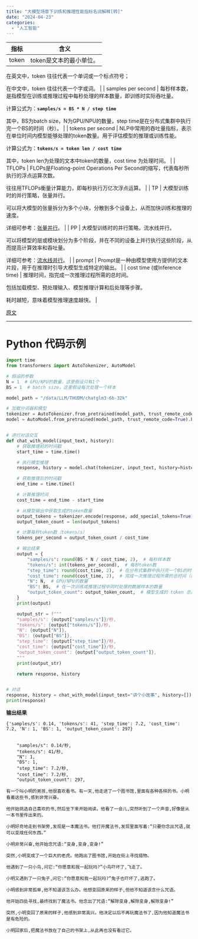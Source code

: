 ```yaml
---
title: "大模型场景下训练和推理性能指标名词解释[转]"
date: "2024-04-23"
categories: 
  - "人工智能"
---
```


| 指标 | 含义 |
| --- | --- |
| token | token是文本的最小单位。  
  
在英文中，token 往往代表一个单词或一个标点符号；  
  
在中文中，token 往往代表一个字或词。 |
| samples per second | 每秒样本数，是指模型在训练或推理过程中每秒处理的样本数量，即训练时实际吞吐量。  
  
计算公式为：**`samples/s = BS * N / step time`**  
  
其中，BS为batch size，N为GPU/NPU的数量，step time是在分布式集群中执行完一个BS的时间（秒）。 |
| tokens per second | NLP中常用的吞吐量指标，表示在单位时间内模型能够处理的token数量。用于评估模型的推理或训练性能。  
  
计算公式为：**`tokens/s = token len / cost time`**  
  
其中，token len为处理的文本中token的数量，cost time 为处理时间。 |
| TFLOPs | FLOPs是Floating-point Operations Per Second的缩写，代表每秒所执行的浮点运算次数。  
  
往往用TFLOPs衡量计算能力，即每秒执行万亿次浮点运算。 |
| TP | 大模型训练时的并行策略，张量并行。  
  
可以将大模型的张量拆分为多个小块，分散到多个设备上，从而加快训练和推理的速度。  
  
详细可参考：[张量并行](https://zhuanlan.zhihu.com/p/581677880)。 |
| PP | 大模型训练时的并行策略，流水线并行。  
  
可以将模型的层或模块划分为多个阶段，并在不同的设备上并行执行这些阶段，从而提高计算效率和吞吐量。  
  
详细可参考：[流水线并行](https://zhuanlan.zhihu.com/p/581677880)。 |
| prompt | Prompt是一种由模型使用方提供的文本片段，用于在推理时引导大模型生成特定的输出。 |
| cost time (或Inference time) | 推理时间，指完成一次推理过程所需的总时间。  
  
包括加载模型、预处理输入、模型推理计算和后处理等步骤。  
  
耗时越短，意味着模型推理速度越快。 |

[原文](https://bbs.huaweicloud.com/blogs/416186 "原文")

* * *

# Python 代码示例

```python
import time
from transformers import AutoTokenizer, AutoModel

# 假设的参数
N = 1  # GPU/NPU的数量，这里假设只有1个
BS = 1  # batch size，这里假设每次处理一个样本

model_path = "/data/LLM/THUDM/chatglm3-6b-32k"

# 加载分词器和模型
tokenizer = AutoTokenizer.from_pretrained(model_path, trust_remote_code=True)
model = AutoModel.from_pretrained(model_path, trust_remote_code=True).half().cuda().eval()


# 进行对话交互
def chat_with_model(input_text, history):
    # 获取推理前的时间戳
    start_time = time.time()

    # 执行模型推理
    response, history = model.chat(tokenizer, input_text, history=history)

    # 获取推理后的时间戳
    end_time = time.time()

    # 计算推理时间
    cost_time = end_time - start_time

    # 从模型输出中获取生成的token数量
    output_tokens = tokenizer.encode(response, add_special_tokens=True)
    output_token_count = len(output_tokens)

    # 计算每秒token数（tokens/s）
    tokens_per_second = output_token_count / cost_time

    # 输出结果
    output = {
        "samples/s": round(BS * N / cost_time, 2),  # 每秒样本数
        "tokens/s": int(tokens_per_second),  # 每秒token数
        "step_time": round(cost_time, 2),  # 在分布式集群中执行完一个BS的时间（秒）
        "cost_time": round(cost_time, 2),  # 完成一次推理过程所需的总时间（秒）
        "N": N,  # GPU/NPU的数量
        "BS": BS,  # 在一次训练或推理过程中同时处理的数据样本的数量
        "output_token_count": output_token_count,  # 模型生成的 token 总数
    }
    print(output)

    output_str = f"""
    "samples/s": {output["samples/s"]}/秒,
    "tokens/s": {output["tokens/s"]}/秒,
    "N": {output["N"]},
    "BS": {output["BS"]},
    "step_time": {output["step_time"]}/秒,
    "cost_time": {output["cost_time"]}/秒,
    "output_token_count": {output["output_token_count"]},
    """
    print(output_str)

    return response, history


# 对话
response, history = chat_with_model(input_text="讲个小故事", history=[])
print(response)

```

**输出结果**

```
{'samples/s': 0.14, 'tokens/s': 41, 'step_time': 7.2, 'cost_time': 7.2, 'N': 1, 'BS': 1, 'output_token_count': 297}


    "samples/s": 0.14/秒,
    "tokens/s": 41/秒,
    "N": 1,
    "BS": 1,
    "step_time": 7.2/秒,
    "cost_time": 7.2/秒,
    "output_token_count": 297,

有一个叫小明的男孩,他很喜欢看书。有一天,他走进了一个图书馆,里面有各种各样的书。小明看着这些书,感到非常兴奋。

他开始挑选自己喜欢的书,然后坐下来开始阅读。他看了一会儿,突然听到了一个声音,好像是从一本书里传出来的。

小明好奇地走到书架旁,发现是一本魔法书。他打开魔法书,发现里面写着:“只要你念出咒语,就可以变成任何东西。”

小明非常兴奋,他开始念咒语:“变身,变身,变身!”

突然,小明变成了一个巨大的老虎。他跑出了图书馆,开始在街上寻找猎物。

他遇到了一只小鸟,问它:“你愿意和我一起玩吗?”小鸟吓坏了,飞走了。

小明又遇到了一只兔子,问它:“你愿意和我一起玩吗?”兔子也吓坏了,逃跑了。

小明感到非常孤单,他不知道该怎么办。他想变回原来的样子,但他不知道该念什么咒语。

他开始四处寻找,最终找到了魔法书。他念出了咒语:“解除变身,解除变身,解除变身!”

突然,小明变回了原来的样子,他感到非常高兴。他决定以后不再玩魔法书了,因为他知道魔法书是有危险的。

小明回家后,把魔法书放在了自己的书架上,从此再也没有看过它。

```
